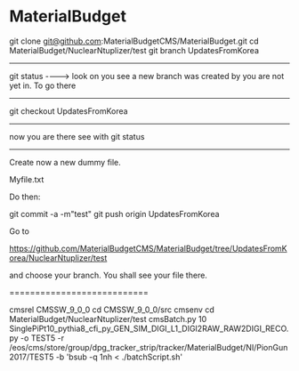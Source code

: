 # MaterialBudget
git clone git@github.com:MaterialBudgetCMS/MaterialBudget.git
cd MaterialBudget/NuclearNtuplizer/test
git branch UpdatesFromKorea
________________
git status
----> look on  you see a new branch was created by you are not yet in. To go there
_________

git checkout UpdatesFromKorea

_________________________
now you are there
see with
git status
__________________________

Create now a new dummy file.

Myfile.txt

Do then:

git commit -a -m"test"
git push origin UpdatesFromKorea

Go to

https://github.com/MaterialBudgetCMS/MaterialBudget/tree/UpdatesFromKorea/NuclearNtuplizer/test

and choose your branch. You shall see your file there.

===========================

cmsrel CMSSW_9_0_0
cd CMSSW_9_0_0/src
cmsenv
cd MaterialBudget/NuclearNtuplizer/test
cmsBatch.py 10 SinglePiPt10_pythia8_cfi_py_GEN_SIM_DIGI_L1_DIGI2RAW_RAW2DIGI_RECO.py -o TEST5 -r /eos/cms/store/group/dpg_tracker_strip/tracker/MaterialBudget/NI/PionGun2017/TEST5 -b 'bsub -q 1nh < ./batchScript.sh'

